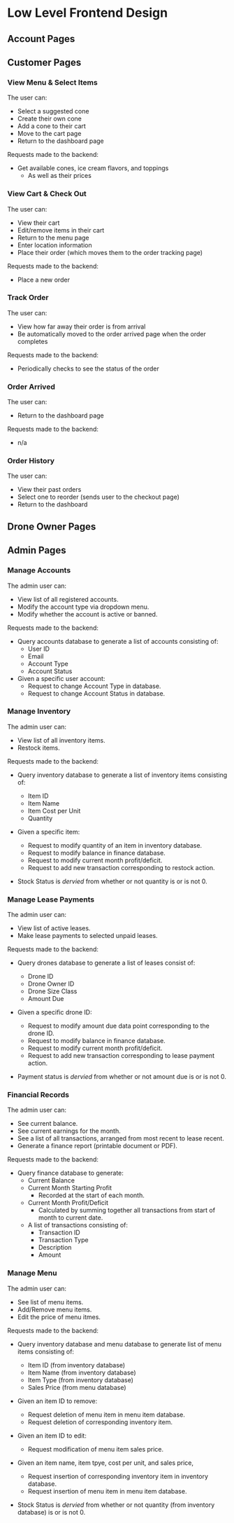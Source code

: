 # Low Level Frontend Design

## Account Pages

## Customer Pages

### View Menu & Select Items

The user can:

* Select a suggested cone
* Create their own cone
* Add a cone to their cart
* Move to the cart page
* Return to the dashboard page

Requests made to the backend:

* Get available cones, ice cream flavors, and toppings
    * As well as their prices

### View Cart & Check Out

The user can:

* View their cart
* Edit/remove items in their cart
* Return to the menu page
* Enter location information
* Place their order (which moves them to the order tracking page)

Requests made to the backend:

* Place a new order

### Track Order

The user can:

* View how far away their order is from arrival
* Be automatically moved to the order arrived page when the order completes

Requests made to the backend:

* Periodically checks to see the status of the order

### Order Arrived

The user can:

* Return to the dashboard page

Requests made to the backend:

* n/a

### Order History

The user can:

* View their past orders
* Select one to reorder (sends user to the checkout page)
* Return to the dashboard

## Drone Owner Pages

## Admin Pages

### Manage Accounts

The admin user can:

* View list of all registered accounts.
* Modify the account type via dropdown menu.
* Modify whether the account is active or banned.

Requests made to the backend:

* Query accounts database to generate a list of accounts consisting of:
  * User ID
  * Email
  * Account Type
  * Account Status
* Given a specific user account:
  * Request to change Account Type in database.
  * Request to change Account Status in database.

### Manage Inventory

The admin user can:

* View list of all inventory items.
* Restock items.

Requests made to the backend:

* Query inventory database to generate a list of inventory items consisting of:
  * Item ID
  * Item Name
  * Item Cost per Unit
  * Quantity
* Given a specific item:
  * Request to modify quantity of an item in inventory database.
  * Request to modify balance in finance database.
  * Request to modify current month profit/deficit.
  * Request to add new transaction corresponding to restock action.

* Stock Status is *dervied* from whether or not quantity is or is not 0.

### Manage Lease Payments

The admin user can:

* View list of active leases.
* Make lease payments to selected unpaid leases.

Requests made to the backend:

* Query drones database to generate a list of leases consist of:
  * Drone ID
  * Drone Owner ID
  * Drone Size Class
  * Amount Due
* Given a specific drone ID:
  * Request to modify amount due data point corresponding to the drone ID.
  * Request to modify balance in finance database.
  * Request to modify current month profit/deficit.
  * Request to add new transaction corresponding to lease payment action.
  
* Payment status is *dervied* from whether or not amount due is or is not 0.

### Financial Records

The admin user can:

* See current balance.
* See current earnings for the month.
* See a list of all transactions, arranged from most recent to lease recent.
* Generate a finance report (printable document or PDF).

Requests made to the backend:

* Query finance database to generate:
  * Current Balance
  * Current Month Starting Profit
    * Recorded at the start of each month.
  * Current Month Profit/Deficit
    * Calculated by summing together all transactions from start of month to current date.
  * A list of transactions consisting of:
    * Transaction ID
    * Transaction Type
    * Description
    * Amount

### Manage Menu

The admin user can:

* See list of menu items.
* Add/Remove menu items.
* Edit the price of menu itmes.

Requests made to the backend:

* Query inventory database and menu database to generate list of menu items consisting of:
  * Item ID (from inventory database)
  * Item Name (from inventory database)
  * Item Type (from inventory database)
  * Sales Price (from menu database)
* Given an item ID to remove:
  * Request deletion of menu item in menu item database.
  * Request deletion of corresponding inventory item.
* Given an item ID to edit:
  * Request modification of menu item sales price.
* Given an item name, item tpye, cost per unit, and sales price,
  * Request insertion of corresponding inventory item in inventory database.
  * Request insertion of menu item in menu item database.

* Stock Status is *dervied* from whether or not quantity (from inventory database) is or is not 0.